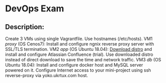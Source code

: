 # DevOps Exam

## Description:

Create 3 VMs using single Vagrantfile. Use hostnames (/etc/hosts).
VM1 _proxy_ (OS Cenos7):
Install and configure ngnix reverse proxy server with SSL/TLS termination.
VM2 _app_ (OS Ubuntu 18.04):
[Download distro](http://yoko.ukrtux.com:8899/atlassian-confluence-7.1.0-x64.bin) and install and configure Atlassian Confluence (trial).
Use downloaded distro instead of direct download to save the time and network traffic.
VM3 _db_ (OS Ubuntu 18.04):
Install and configure docker host and MySQL server powered on it.
Configure Internet access to your mini-project using ssh reverse-proxy via yoko.ukrtux.com host.
